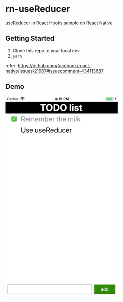 # rn-useReducer

useReducer in React Hooks sample on React Native

## Getting Started

1. Clone this repo to your local env
2. `yarn`

refer: https://github.com/facebook/react-native/issues/21967#issuecomment-434113687

## Demo

<img title="demo" src="./demo.gif" height="640" />

